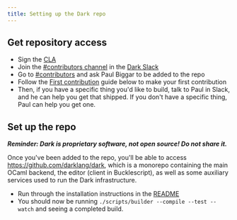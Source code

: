 ```yaml
---
title: Setting up the Dark repo
---
```


## Get repository access

- Sign the [CLA](https://cla-assistant.io/darklang/cla)
- Join the [#contributors
  channel](https://darkcommunity.slack.com/archives/C014H6H6BB3) in the [Dark
  Slack](https://darklang.com/slack-invite)
- Go to [#contributors](https://darkcommunity.slack.com/archives/C014H6H6BB3)
  and ask Paul Biggar to be added to the repo
- Follow the [First contribution](#first-contribution) guide below to make your
  first contribution
- Then, if you have a specific thing you'd like to build, talk to Paul in
  Slack, and he can help you get that shipped. If you don't have a specific
  thing, Paul can help you get one.

## Set up the repo

***Reminder: Dark is proprietary software, not open source! Do not share it.***

Once you've been added to the repo, you'll be able to access https://github.com/darklang/dark, which is a monorepo containing the main OCaml backend, the editor (client in Bucklescript), as well as some auxiliary services used to run the Dark infrastructure.

- Run through the installation instructions in the [README](https://github.com/darklang/dark/blob/master/README.md)
- You should now be running `./scripts/builder --compile --test --watch` and seeing a completed build.


